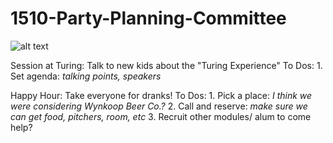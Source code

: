 # 1510-Party-Planning-Committee

![alt text](http://profile.ak.fbcdn.net/hprofile-ak-snc4/50335_2220778357_5139577_n.jpg)


Session at Turing: Talk to new kids about the "Turing Experience"
  To Dos:
    1. Set agenda: *talking points, speakers*

Happy Hour: Take everyone for dranks!
  To Dos:
    1. Pick a place: *I think we were considering Wynkoop Beer Co.?*
    2. Call and reserve: *make sure we can get food, pitchers, room, etc*
    3. Recruit other modules/ alum to come help?
